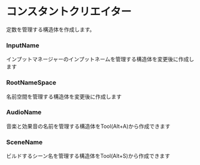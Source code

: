# コンスタントクリエイター
定数を管理する構造体を作成します。

### InputName
インプットマネージャーのインプットネームを管理する構造体を変更後に作成します

### RootNameSpace
名前空間を管理する構造体を変更後に作成します

### AudioName
音楽と効果音の名前を管理する構造体をTool(Alt+A)から作成できます

### SceneName
ビルドするシーン名を管理する構造体をTool(Alt+S)から作成できます
